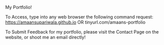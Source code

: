 My Portfolio!

To Access, type into any web browser the following command request:
https://amaansupariwala.github.io
OR
tinyurl.com/amaans-portfolio


To Submit Feedback for my portfolio, please visit the Contact Page on the website, or shoot me an email directly!
